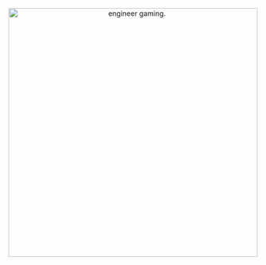 <div align="center">
<img height="500" src="https://media.tenor.com/g20ktKXL20UAAAAi/eggineer.gif" alt="engineer gaming." img height="500" src="https://media.tenor.com/g20ktKXL20UAAAAi/eggineer.gif" alt="engineer gaming."/>
</div>

